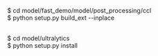 $ cd model/fast_demo/model/post_processing/ccl<br/>
$ python setup.py build_ext --inplace <br/> <br/>

$ cd model/ultralytics <br/>
$ python setup.py install <br/>
